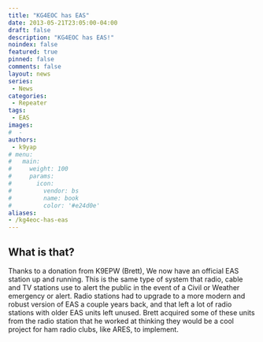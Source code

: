 ```yaml
---
title: "KG4EOC has EAS"
date: 2013-05-21T23:05:00-04:00
draft: false
description: "KG4EOC has EAS!"
noindex: false
featured: true
pinned: false
comments: false
layout: news
series:
 - News
categories:
 - Repeater
tags:
 - EAS
images:
#  - 
authors:
 - k9yap
# menu:
#   main:
#     weight: 100
#     params:
#       icon:
#         vendor: bs
#         name: book
#         color: '#e24d0e'
aliases:
- /kg4eoc-has-eas
---
```


## What is that?

Thanks to a donation from K9EPW (Brett), We now have an official EAS station up and running. This is the same type of system that radio, cable and TV stations use to alert the public in the event of a Civil or Weather emergency or alert. Radio stations had to upgrade to a more modern and robust version of EAS a couple years back, and that left a lot of radio stations with older EAS units left unused. Brett acquired some of these units from the radio station that he worked at thinking they would be a cool project for ham radio clubs, like ARES, to implement.
